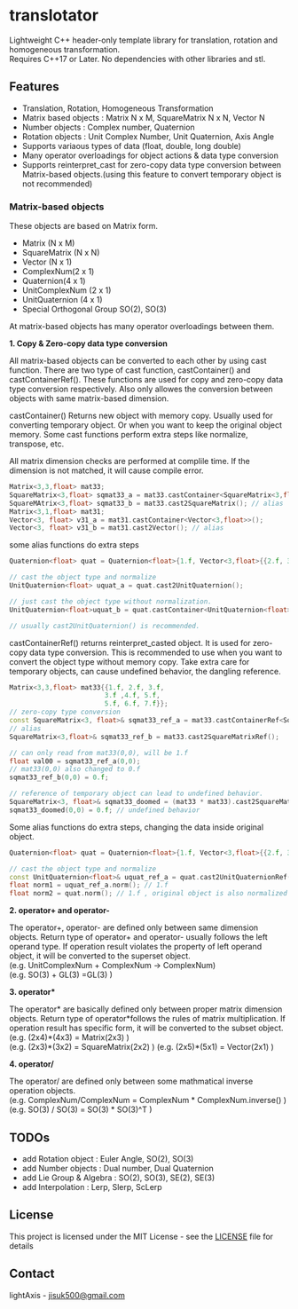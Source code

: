 # translotator

Lightweight C++ header-only template library for translation, rotation and homogeneous transformation.  
Requires C++17 or Later. No dependencies with other libraries and stl.

## Features

- Translation, Rotation, Homogeneous Transformation
- Matrix based objects : Matrix N x M, SquareMatrix N x N, Vector N
- Number objects : Complex number, Quaternion
- Rotation objects : Unit Complex Number, Unit Quaternion, Axis Angle
- Supports variaous types of data (float, double, long double)
- Many operator overloadings for object actions & data type conversion
- Supports reinterpret_cast for zero-copy data type conversion between Matrix-based objects.(using this feature to convert temporary object is not recommended)

### Matrix-based objects

These objects are based on Matrix form.

- Matrix (N x M)
- SquareMatrix (N x N)
- Vector (N x 1)
- ComplexNum(2 x 1)
- Quaternion(4 x 1)
- UnitComplexNum (2 x 1)
- UnitQuaternion (4 x 1)
- Special Orthogonal Group SO(2), SO(3)

At matrix-based objects has many operator overloadings between them.

**1. Copy & Zero-copy data type conversion**

All matrix-based objects can be converted to each other by using cast function. There are two type of cast function, castContainer() and castContainerRef(). These functions are used for copy and zero-copy data type conversion respectively. Also only allowes the conversion between objects with same matrix-based dimension.

castContainer() Returns new object with memory copy. Usually used for converting temporary object. Or when you want to keep the original object memory. Some cast functions perform extra steps like normalize, transpose, etc.

All matrix dimension checks are performed at complile time. If the dimension is not matched, it will cause compile error.

```cpp
Matrix<3,3,float> mat33;
SquareMatrix<3,float> sqmat33_a = mat33.castContainer<SquareMatrix<3,float>>();
SquareMAtrix<3,float> sqmat33_b = mat33.cast2SquareMatrix(); // alias
Matrix<3,1,float> mat31;
Vector<3, float> v31_a = mat31.castContainer<Vector<3,float>>();
Vector<3, float> v31_b = mat31.cast2Vector(); // alias 
```

some alias functions do extra steps

```cpp
Quaternion<float> quat = Quaternion<float>{1.f, Vector<3,float>{{2.f, 3.f, 4.f}}};

// cast the object type and normalize
UnitQuaternion<float> uquat_a = quat.cast2UnitQuaternion(); 

// just cast the object type without normalization. 
UnitQuaternion<float>uquat_b = quat.castContainer<UnitQuaternion<float>>(); 

// usually cast2UnitQuaternion() is recommended.
```

castContainerRef() returns reinterpret_casted object. It is used for zero-copy data type conversion. This is recommended to use when you want to convert the object type without memory copy. Take extra care for temporary objects, can cause undefined behavior, the dangling reference.

```cpp
Matrix<3,3,float> mat33{{1.f, 2.f, 3.f, 
                        3.f ,4.f, 5.f,
                        5.f, 6.f, 7.f}};
// zero-copy type conversion
const SquareMatrix<3, float>& sqmat33_ref_a = mat33.castContainerRef<SquareMatrix<3,float>>();
// alias
SquareMatrix<3,float>& sqmat33_ref_b = mat33.cast2SquareMatrixRef();

// can only read from mat33(0,0), will be 1.f
float val00 = sqmat33_ref_a(0,0); 
// mat33(0,0) also changed to 0.f
sqmat33_ref_b(0,0) = 0.f;

// reference of temporary object can lead to undefined behavior. 
SquareMatrix<3, float>& sqmat33_doomed = (mat33 * mat33).cast2SquareMatrix();
sqmat33_doomed(0,0) = 0.f; // undefined behavior
```

Some alias functions do extra steps, changing the data inside original object.

```cpp
Quaternion<float> quat = Quaternion<float>{1.f, Vector<3,float>{{2.f, 3.f, 4.f}}};

// cast the object type and normalize
const UnitQuaternion<float>& uquat_ref_a = quat.cast2UnitQuaternionRef();
float norm1 = uquat_ref_a.norm(); // 1.f
float norm2 = quat.norm(); // 1.f , original object is also normalized
```

**2. operator+ and operator-**

The operator+, operator- are defined only between same dimension objects.
Return type of operator+ and operator- usually follows the left operand type.
If operation result violates the property of left operand object, it will be converted to the superset object.  
(e.g. UnitComplexNum + ComplexNum -> ComplexNum)  
(e.g. SO(3) + GL(3) =GL(3) )

**3. operator\***

The operator\* are basically defined only between proper matrix dimension objects.
Return type of operator\*follows the rules of matrix multiplication.
If operation result has specific form, it will be converted to the subset object.  
(e.g. (2x4)\*(4x3) = Matrix(2x3) )  
(e.g. (2x3)\*(3x2) = SquareMatrix(2x2) )
(e.g. (2x5)\*(5x1) = Vector(2x1) )

**4. operator\/**

The operator/ are defined only between some mathmatical inverse operation objects.  
(e.g. ComplexNum/ComplexNum = ComplexNum \* ComplexNum.inverse() )  
(e.g. SO(3) / SO(3) = SO(3) \* SO(3)^T )

## TODOs

- add Rotation object : Euler Angle, SO(2), SO(3)
- add Number objects : Dual number, Dual Quaternion
- add Lie Group & Algebra : SO(2), SO(3), SE(2), SE(3)
- add Interpolation : Lerp, Slerp, ScLerp

## License

This project is licensed under the MIT License - see the [LICENSE](LICENSE) file for details

## Contact

lightAxis - <jisuk500@gmail.com>
